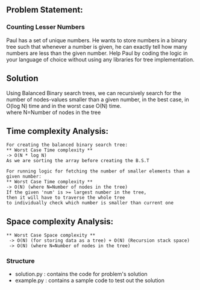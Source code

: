## Problem Statement:
### Counting Lesser Numbers

Paul has a set of unique numbers. He wants to store numbers in a binary tree such that
whenever a number is given, he can exactly tell how many numbers are less than the given
number.
Help Paul by coding the logic in your language of choice without using any libraries for tree
implementation.

## Solution

Using Balanced Binary search trees, 
we can recursively search for the number of nodes-values smaller than a given number,
in the best case, in O(log N) time and in the worst case O(N) time.<br>
where N=Number of nodes in the tree

## Time complexity Analysis:
    For creating the balanced binary search tree:
    ** Worst Case Time complexity **
    -> O(N * log N)
    As we are sorting the array before creating the B.S.T
    
    For running logic for fetching the number of smaller elements than a given number:
    ** Worst Case Time complexity **
    -> O(N) (where N=Number of nodes in the tree)
    If the given 'num' is >= largest number in the tree,
    then it will have to traverse the whole tree
    to individually check which number is smaller than current one

## Space complexity Analysis:
    ** Worst Case Space complexity **
     -> O(N) (for storing data as a tree) + O(N) (Recursion stack space)
     -> O(N) (where N=Number of nodes in the tree)

### Structure
- solution.py : contains the code for problem's solution
- example.py : contains a sample code to test out the solution